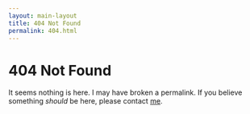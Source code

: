 ```yaml
---
layout: main-layout
title: 404 Not Found
permalink: 404.html
---
```


# 404 Not Found

It seems nothing is here.
I may have broken a permalink.
If you believe something *should* be here, please contact [me](/).
